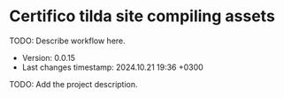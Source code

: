 <!--
@since 2024.10.06, 22:56
@changed 2024.10.06, 22:56
-->

# Certifico tilda site compiling assets

TODO: Describe workflow here.

- Version: 0.0.15
- Last changes timestamp: 2024.10.21 19:36 +0300

TODO: Add the project description.
